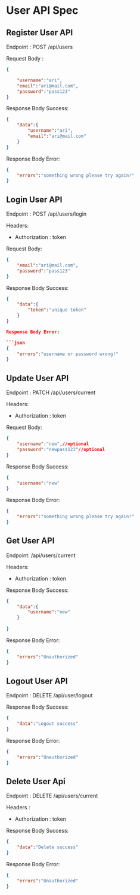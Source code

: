 # User API Spec

## Register User API

Endpoint : POST /api/users

Request Body : 

```json
{

    "username":"ari",
    "email":"ari@mail.com",
    "password":"pass123"
}
```

Response Body Success:

```json
{
    "data":{
        "username":"ari",
        "email":"ari@mail.com"
    }
}
```

Response Body Error:

```json
{
    "errors":"something wrong please try again!"
}
```

## Login User API

Endpoint : POST /api/users/login

Headers: 
- Authorization : token

Request Body:

```json
{
    "email":"ari@mail.com",
    "password":"pass123"
}
```

Response Body Success:

```json
{
    "data":{
        "token":"unique token"
    }
}

Response Body Error:

```json
{
    "errors":"username or password wrong!"
}
```

## Update User API

Endpoint : PATCH /api/users/current

Headers: 
- Authorization : token

Request Body:
```json
{
    "username":"new",//optional
    "password":"newpass123"//optional
}
```

Response Body Success:
```json
{
    "username":"new"
}
```

Response Body Error:
```json
{
    "errors":"something wrong please try again!"
}
```

## Get User API

Endpoint: /api/users/current

Headers: 
- Authorization : token


Response Body Success:
```json
{
    "data":{
        "username":"new"
    }
    
}
```

Response Body Error:
```json
{
    "errors":"Unauthorized"
}
```

## Logout User API

Endpoint : DELETE /api/user/logout


Response Body Success:
```json
{
    "data":"Logout success"
}
```

Response Body Error:
```json
{
    "errors":"Unauthorized"
}
```

## Delete User Api

Endpoint : DELETE /api/users/current

Headers : 
- Authorization : token

Response Body Success:
```json
{
    "data":"Delete success"
}
```

Response Body Error:
```json
{
    "errors":"Unauthorized"
}
```